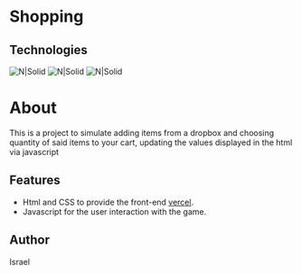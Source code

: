 # Shopping
## Technologies
![N|Solid](https://img.shields.io/badge/HTML-239120?style=for-the-badge&logo=html5&logoColor=white) ![N|Solid](https://img.shields.io/badge/CSS-239120?&style=for-the-badge&logo=css3&logoColor=white) ![N|Solid](https://img.shields.io/badge/JavaScript-F7DF1E?style=for-the-badge&logo=javascript&logoColor=black)

# About
This is a project to simulate adding items from a dropbox and choosing quantity of said items to your cart, updating the values displayed in the html via javascript

## Features

- Html and CSS to provide the front-end [vercel](https://shopping-cart-green-alpha.vercel.app/).
- Javascript for the user interaction with the game.

## Author
Israel
